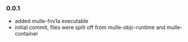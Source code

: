 ### 0.0.1

* added mulle-fnv1a executable
* initial commit, files were split off from mulle-objc-runtime and mulle-container
